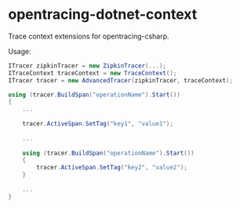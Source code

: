 # opentracing-dotnet-context
Trace context extensions for opentracing-csharp.

Usage:

```csharp
ITracer zipkinTracer = new ZipkinTracer(...);
ITraceContext traceContext = new TraceContext();
ITracer tracer = new AdvancedTracer(zipkinTracer, traceContext);

using (tracer.BuildSpan("operationName").Start())
{
    ...
    
    tracer.ActiveSpan.SetTag("key1", "value1");
    
    ...
    
    using (tracer.BuildSpan("operationName").Start())
    {
        tracer.ActiveSpan.SetTag("key2", "value2");
    }
    
    ...
}

```